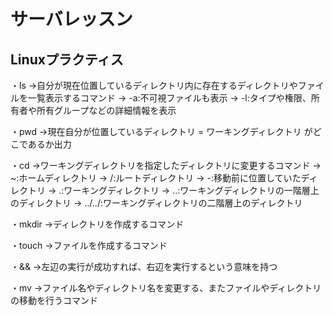 # サーバレッスン
Linuxプラクティス
-----------------
・ls
->自分が現在位置しているディレクトリ内に存在するディレクトリやファイルを一覧表示するコマンド
 -> -a:不可視ファイルも表示
 -> -l:タイプや権限、所有者や所有グループなどの詳細情報を表示

・pwd
->現在自分が位置しているディレクトリ = ワーキングディレクトリ がどこであるか出力

・cd
->ワーキングディレクトリを指定したディレクトリに変更するコマンド
 -> ~:ホームディレクトリ
 -> /:ルートディレクトリ
 -> -:移動前に位置していたディレクトリ
 -> .:ワーキングディレクトリ
 -> ..:ワーキングディレクトリの一階層上のディレクトリ
 -> ../../:ワーキングディレクトリの二階層上のディレクトリ

・mkdir
->ディレクトリを作成するコマンド

・touch
->ファイルを作成するコマンド

・&&
->左辺の実行が成功すれば、右辺を実行するという意味を持つ

・mv
->ファイル名やディレクトリ名を変更する、またファイルやディレクトリの移動を行うコマンド
